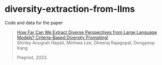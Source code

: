 # diversity-extraction-from-llms

Code and data for the paper 
> [How Far Can We Extract Diverse Perspectives from Large Language Models? Criteria-Based Diversity Prompting!](https://arxiv.org/pdf/2304.00121.pdf) <br>
> Shirley Anugrah Hayati, Minhwa Lee, Dheeraj Rajagopal, Dongyeop Kang
> 
> Preprint, 2023.
